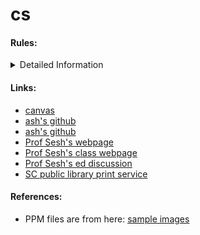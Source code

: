 # cs 

#### Rules:

<details>
  <summary>Detailed Information</summary>
  <pre>
    - Language of code : C/C++ + Python
    - Format of Images used:
        - PPM
    - Question with hard answers:
        - 1D or 2D array for image representation
        - Array of Structures or Structure of Arrays 
        - I choose Structure of 2d Arrays for now.
    - Function naming:
        - Class names: First letter capital
        - functoins, var names etc: camel case
        - private members: m_CamelCaseName
        - pCamelCaseName
        - mCamelCaseName
    -  Conventions: https://google.github.io/styleguide/cppguide.html
    - Use native api for rendering purposes!
        - Use metal and its associated system.
  </pre>
</details>

#### Links:
- <a href="https://canvas.ucsc.edu" style="color: inherit; text-decoration: underline;">canvas</a>
-  <a href="https://github.com/ashwanirathee" style="color: inherit; text-decoration: underline;">ash's github</a>
- <a href="https://github.com/ashwanirathee" style="color: inherit; text-decoration: underline;">ash's github</a>
- <a href="https://users.soe.ucsc.edu/~sesh/" style="color: inherit; text-decoration: underline;">Prof Sesh's webpage</a>
- <a href="https://users.soe.ucsc.edu/~sesh/Teaching/2025/CSE201/index.html" style="color: inherit; text-decoration: underline;">Prof Sesh's class webpage</a>
- <a href="https://edstem.org/us/courses/71554/discussion/6078915" style="color: inherit; text-decoration: underline;">Prof Sesh's ed discussion</a>
- <a href="https://www.santacruzpl.org/services/wireless-printing/" style="color: inherit; text-decoration: underline;">SC public library print service</a>

#### References:
- PPM files are from here: <a href="https://www.cs.cornell.edu/courses/cs664/2003fa/images/" style="color: inherit; text-decoration: underline;">sample images</a>
